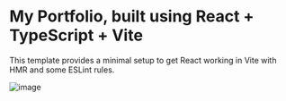 # My Portfolio, built using React + TypeScript + Vite

This template provides a minimal setup to get React working in Vite with HMR and some ESLint rules.

![image](https://github.com/user-attachments/assets/abb7a81e-d6ce-4274-9787-ab4054e6512f)
